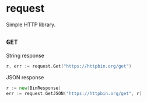 # request

Simple HTTP library.

## `GET`

String response
```go
r, err := request.Get("https://httpbin.org/get")
```

JSON response
```go
r := new(BinResponse)
err := request.GetJSON("https://httpbin.org/get", r)
```
